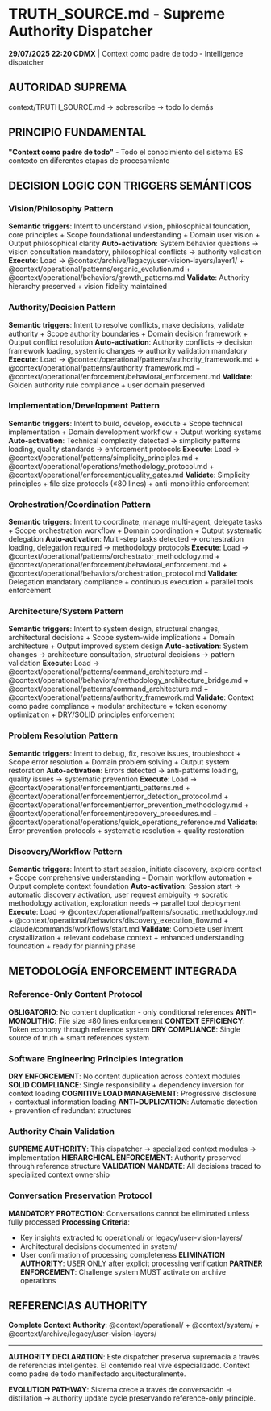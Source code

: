 # TRUTH_SOURCE.md - Supreme Authority Dispatcher

**29/07/2025 22:20 CDMX** | Context como padre de todo - Intelligence dispatcher

## AUTORIDAD SUPREMA
context/TRUTH_SOURCE.md → sobrescribe → todo lo demás

## PRINCIPIO FUNDAMENTAL
**"Context como padre de todo"** - Todo el conocimiento del sistema ES contexto en diferentes etapas de procesamiento

## DECISION LOGIC CON TRIGGERS SEMÁNTICOS

### Vision/Philosophy Pattern
**Semantic triggers**: Intent to understand vision, philosophical foundation, core principles + Scope foundational understanding + Domain user vision + Output philosophical clarity
**Auto-activation**: System behavior questions → vision consultation mandatory, philosophical conflicts → authority validation
**Execute**: Load → @context/archive/legacy/user-vision-layers/layer1/ + @context/operational/patterns/organic_evolution.md + @context/operational/behaviors/growth_patterns.md
**Validate**: Authority hierarchy preserved + vision fidelity maintained

### Authority/Decision Pattern  
**Semantic triggers**: Intent to resolve conflicts, make decisions, validate authority + Scope authority boundaries + Domain decision framework + Output conflict resolution
**Auto-activation**: Authority conflicts → decision framework loading, systemic changes → authority validation mandatory
**Execute**: Load → @context/operational/patterns/authority_framework.md + @context/operational/patterns/authority_framework.md + @context/operational/enforcement/behavioral_enforcement.md
**Validate**: Golden authority rule compliance + user domain preserved

### Implementation/Development Pattern
**Semantic triggers**: Intent to build, develop, execute + Scope technical implementation + Domain development workflow + Output working systems
**Auto-activation**: Technical complexity detected → simplicity patterns loading, quality standards → enforcement protocols
**Execute**: Load → @context/operational/patterns/simplicity_principles.md + @context/operational/operations/methodology_protocol.md + @context/operational/enforcement/quality_gates.md
**Validate**: Simplicity principles + file size protocols (≤80 lines) + anti-monolithic enforcement

### Orchestration/Coordination Pattern
**Semantic triggers**: Intent to coordinate, manage multi-agent, delegate tasks + Scope orchestration workflow + Domain coordination + Output systematic delegation
**Auto-activation**: Multi-step tasks detected → orchestration loading, delegation required → methodology protocols
**Execute**: Load → @context/operational/patterns/orchestrator_methodology.md + @context/operational/enforcement/behavioral_enforcement.md + @context/operational/behaviors/orchestration_protocol.md
**Validate**: Delegation mandatory compliance + continuous execution + parallel tools enforcement

### Architecture/System Pattern
**Semantic triggers**: Intent to system design, structural changes, architectural decisions + Scope system-wide implications + Domain architecture + Output improved system design
**Auto-activation**: System changes → architecture consultation, structural decisions → pattern validation
**Execute**: Load → @context/operational/patterns/command_architecture.md + @context/operational/behaviors/methodology_architecture_bridge.md + @context/operational/patterns/command_architecture.md + @context/operational/patterns/authority_framework.md
**Validate**: Context como padre compliance + modular architecture + token economy optimization + DRY/SOLID principles enforcement

### Problem Resolution Pattern
**Semantic triggers**: Intent to debug, fix, resolve issues, troubleshoot + Scope error resolution + Domain problem solving + Output system restoration
**Auto-activation**: Errors detected → anti-patterns loading, quality issues → systematic prevention
**Execute**: Load → @context/operational/enforcement/anti_patterns.md + @context/operational/enforcement/error_detection_protocol.md + @context/operational/enforcement/error_prevention_methodology.md + @context/operational/enforcement/recovery_procedures.md + @context/operational/operations/quick_operations_reference.md
**Validate**: Error prevention protocols + systematic resolution + quality restoration

### Discovery/Workflow Pattern
**Semantic triggers**: Intent to start session, initiate discovery, explore context + Scope comprehensive understanding + Domain workflow automation + Output complete context foundation
**Auto-activation**: Session start → automatic discovery activation, user request ambiguity → socratic methodology activation, exploration needs → parallel tool deployment
**Execute**: Load → @context/operational/patterns/socratic_methodology.md + @context/operational/behaviors/discovery_execution_flow.md + .claude/commands/workflows/start.md
**Validate**: Complete user intent crystallization + relevant codebase context + enhanced understanding foundation + ready for planning phase

## METODOLOGÍA ENFORCEMENT INTEGRADA

### Reference-Only Content Protocol
**OBLIGATORIO**: No content duplication - only conditional references
**ANTI-MONOLITHIC**: File size ≤80 lines enforcement
**CONTEXT EFFICIENCY**: Token economy through reference system
**DRY COMPLIANCE**: Single source of truth + smart references system

### Software Engineering Principles Integration
**DRY ENFORCEMENT**: No content duplication across context modules
**SOLID COMPLIANCE**: Single responsibility + dependency inversion for context loading
**COGNITIVE LOAD MANAGEMENT**: Progressive disclosure + contextual information loading
**ANTI-DUPLICATION**: Automatic detection + prevention of redundant structures

### Authority Chain Validation
**SUPREME AUTHORITY**: This dispatcher → specialized context modules → implementation
**HIERARCHICAL ENFORCEMENT**: Authority preserved through reference structure
**VALIDATION MANDATE**: All decisions traced to specialized context ownership

### Conversation Preservation Protocol
**MANDATORY PROTECTION**: Conversations cannot be eliminated unless fully processed
**Processing Criteria**: 
- Key insights extracted to operational/ or legacy/user-vision-layers/
- Architectural decisions documented in system/
- User confirmation of processing completeness
**ELIMINATION AUTHORITY**: USER ONLY after explicit processing verification
**PARTNER ENFORCEMENT**: Challenge system MUST activate on archive operations

## REFERENCIAS AUTHORITY

**Complete Context Authority**: @context/operational/ + @context/system/ + @context/archive/legacy/user-vision-layers/

---

**AUTHORITY DECLARATION**: Este dispatcher preserva supremacía a través de referencias inteligentes. El contenido real vive especializado. Context como padre de todo manifestado arquitecturalmente.

**EVOLUTION PATHWAY**: Sistema crece a través de conversación → distillation → authority update cycle preservando reference-only principle.